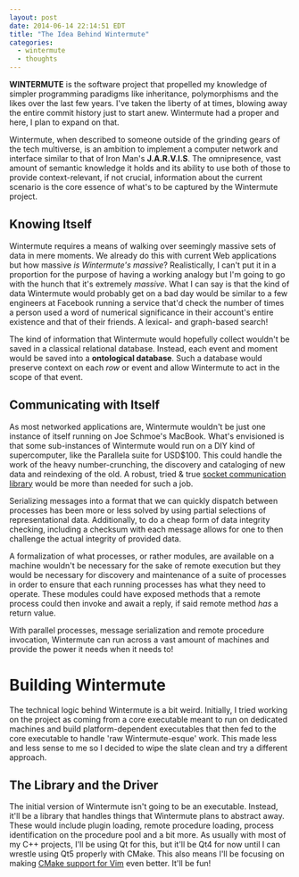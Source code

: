 ```yaml
---
layout: post
date: 2014-06-14 22:14:51 EDT
title: "The Idea Behind Wintermute"
categories:
  - wintermute
  - thoughts
---
```


<p class='lead'>
  <strong>WINTERMUTE</strong> is the software project that propelled my
  knowledge of simpler programming paradigms like inheritance, polymorphisms
  and the likes over the last few years. I've taken the liberty of at times,
  blowing away the entire commit history just to start anew. Wintermute
  had a proper and here, I plan to expand on that.
</p>

Wintermute, when described to someone outside of the grinding gears of the tech
multiverse, is an ambition to implement a computer network and interface
similar to that of Iron Man's
<b title='Just A Really Very Intelligent System'>J.A.R.V.I.S</b>. The
omnipresence, vast amount of semantic knowledge it holds and its ability to
use both of those to provide context-relevant, if not crucial, information
about the current scenario is the core essence of what's to be captured by the
Wintermute project.

## Knowing Itself

Wintermute requires a means of walking over seemingly massive sets of data
in mere moments. We already do this with current Web applications but how
massive _is Wintermute's massive_? Realistically, I can't put it in a
proportion for the purpose of having a working analogy but I'm going to
go with the hunch that it's extremely _massive_. What I can say is that
the kind of data Wintermute would probably get on a bad day would be
similar to a few engineers at Facebook running a service that'd check
the number of times a person used a word of numerical significance in
their account's entire existence and that of their friends. A lexical-
and graph-based search!

The kind of information that Wintermute would hopefully collect wouldn't be
saved in a classical relational database. Instead, each event and moment would
be saved into a **ontological database**. Such a database would preserve context
on each _row_ or event and allow Wintermute to act in the scope of that event.

## Communicating with Itself

As most networked applications are, Wintermute wouldn't be just one instance of
itself running on Joe Schmoe's MacBook. What's envisioned is that some
sub-instances of Wintermute would run on a DIY kind of supercomputer, like the
Parallela suite for USD$100. This could handle the work of the heavy
number-crunching, the discovery and cataloging of new data and reindexing of
the old. A robust, tried & true [socket communication library][zeromq] would be
more than needed for such a job.

Serializing messages into a format that we can quickly dispatch between
processes has been more or less solved by using partial selections of
representational data. Additionally, to do a cheap form of data integrity
checking, including a checksum with each message allows for one to then
challenge the actual integrity of provided data.

A formalization of what processes, or rather modules, are available on a
machine wouldn't be necessary for the sake of remote execution but they would
be necessary for discovery and maintenance of a suite of processes in order to
ensure that each running processes has what they need to operate. These modules
could have exposed methods that a remote process could then invoke and await a
reply, if said remote method _has_ a return value.

With parallel processes, message serialization and remote procedure invocation,
Wintermute can run across a vast amount of machines and provide the power it
needs when it needs to!

# Building Wintermute

The technical logic behind Wintermute is a bit weird. Initially, I tried
working on the project as coming from a core executable meant to run on
dedicated machines and build platform-dependent executables that then fed to
the core executable to handle 'raw Wintermute-esque' work. This made less and
less sense to me so I decided to wipe the slate clean and try a different
approach.

## The Library and the Driver

The initial version of Wintermute isn't going to be an executable. Instead,
it'll be a library that handles things that Wintermute plans to abstract away.
These would include plugin loading, remote procedure loading, process
identification on the procedure pool and a bit more. As usually with most of my
C++ projects, I'll be using Qt for this, but it'll be Qt4 for now until I can
wrestle using Qt5 properly with CMake. This also means I'll be focusing on
making [CMake support for Vim][cmake.vim] even better. It'll be fun!

[wntr]: http://wintermute.jalcine.me
[sp]: https://github.com/jalcine/wintermute
[zeromq]: http://zeromq.org
[cmake.vim]: https://jalcine.github.io/cmake.vim
